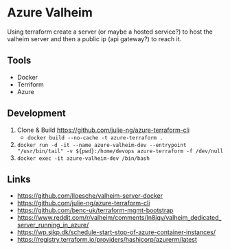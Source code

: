 # Azure Valheim

Using terraform create a server (or maybe a hosted service?) to host the valheim server and then a public ip (api gateway?) to reach it.

## Tools

 - Docker
 - Terriform
 - Azure 
 
## Development

1. Clone & Build https://github.com/julie-ng/azure-terraform-cli 
    - `docker build --no-cache -t azure-terraform .`
1. `docker run -d -it --name azure-valheim-dev --entrypoint "/usr/bin/tail" -v ${pwd}:/home/devops azure-terraform -f /dev/null`
1. `docker exec -it azure-valheim-dev /bin/bash`

## Links

 - https://github.com/lloesche/valheim-server-docker
 - https://github.com/julie-ng/azure-terraform-cli
 - https://github.com/benc-uk/terraform-mgmt-bootstrap
 - https://www.reddit.com/r/valheim/comments/ln8jqv/valheim_dedicated_server_running_in_azure/
 - https://wp.sjkp.dk/schedule-start-stop-of-azure-container-instances/
 - https://registry.terraform.io/providers/hashicorp/azurerm/latest
 
 